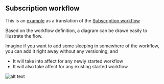 ## Subscription workflow

This is an [example](https://github.com/longquanzheng/iwf/blob/main/src/com/indeed/iwf/demo/subscription) as a
translation of the [ Subscription workflow](https://docs.temporal.io/concepts/why-temporal/#example-subscription-use-case)

Based on the workflow definition, a diagram can be drawn easily to illustrate the flow.

Imagine if you want to add some sleeping in somewhere of the workflow, you can add it right away without any versioning, and
* It will take into affect for any newly started workflow
* It will also take affect for any existing started workflow

![alt text](diagram.png "Subscription workflow")

